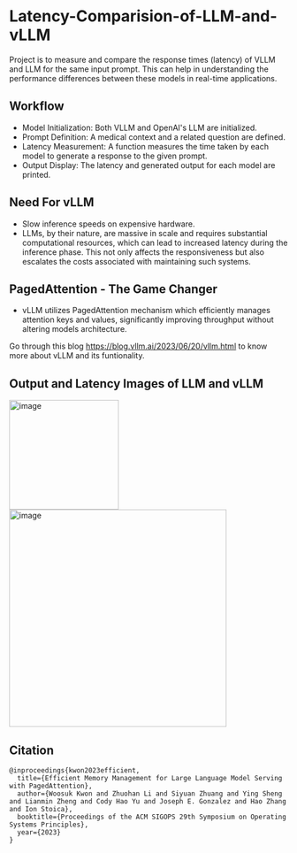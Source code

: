 # Latency-Comparision-of-LLM-and-vLLM
Project is to measure and compare the response times (latency) of VLLM and LLM for the same input prompt. This can help in understanding the performance differences between these models in real-time applications.

## Workflow
- Model Initialization: Both VLLM and OpenAI's LLM are initialized.
- Prompt Definition: A medical context and a related question are defined.
- Latency Measurement: A function measures the time taken by each model to generate a response to the given prompt.
- Output Display: The latency and generated output for each model are printed.

## Need For vLLM
- Slow inference speeds on expensive hardware.
- LLMs, by their nature, are massive in scale and requires substantial computational resources, which can lead to increased latency during the inference phase. This not only affects the responsiveness but also escalates the costs associated with maintaining such systems.

## PagedAttention - The Game Changer
- vLLM utilizes PagedAttention mechanism which efficiently manages attention keys and values, significantly improving throughput without altering models architecture.

Go through this blog https://blog.vllm.ai/2023/06/20/vllm.html to know more about vLLM and its funtionality.

## Output and Latency Images of LLM and vLLM 
<img width="198" alt="image" src="https://github.com/SaikiranBSK10/Latency-Comparision-of-LLM-and-vLLM/assets/66936785/acd9fd23-4424-4a9e-a632-9b300b1bbc6d">

<img width="393" alt="image" src="https://github.com/SaikiranBSK10/Latency-Comparision-of-LLM-and-vLLM/assets/66936785/c44761a0-5629-49ed-88a3-eb9658ee11bf">

## Citation 
```
@inproceedings{kwon2023efficient,
  title={Efficient Memory Management for Large Language Model Serving with PagedAttention},
  author={Woosuk Kwon and Zhuohan Li and Siyuan Zhuang and Ying Sheng and Lianmin Zheng and Cody Hao Yu and Joseph E. Gonzalez and Hao Zhang and Ion Stoica},
  booktitle={Proceedings of the ACM SIGOPS 29th Symposium on Operating Systems Principles},
  year={2023}
}

